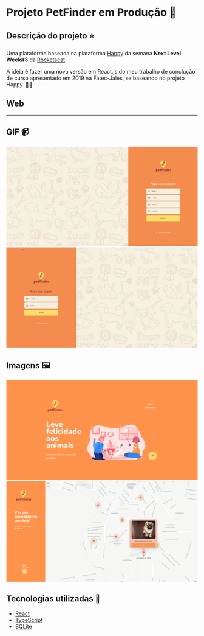 # Projeto PetFinder em Produção :construction:

## Descrição do projeto :star:

Uma plataforma baseada na plataforma [Happy](https://github.com/rocketseat-education/nlw-03-omnistack) da semana **Next Level Week#3** da [Rocketseat](https://www.rocketseat.com.br).

A ideia é fazer uma nova versão  em React.js do meu trabalho de conclução de curso apresentado em 2019 na Fatec-Jales, se baseando no projeto Happy. 👩‍💻

## Web 

---

## GIF :video_camera:

![gif-login](https://github.com/thaislsilveira/PetFinder-React/blob/main/images/login.gif)
![gif-Dashboard](https://github.com/thaislsilveira/PetFinder-React/blob/main/images/dashboard.gif)

## Imagens :framed_picture:

![Web-Dashboard](https://github.com/thaislsilveira/PetFinder-React/blob/main/images/web-petfinder.png)
![Web-Location](https://github.com/thaislsilveira/PetFinder-React/blob/main/images/location.png)


## Tecnologias utilizadas 🚀

<ul>
    <li><a href="https://reactjs.org/" target="_blank">React</a></li>
   <li><a href="https://www.typescriptlang.org/" target="_blank">TypeScript</a></li>  
   <li><a href="https://www.sqlite.org/index.html" target="_blank">SQLite</a></li>    
</ul>
